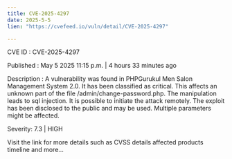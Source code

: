 ```yaml
---
title: CVE-2025-4297
date: 2025-5-5
lien: "https://cvefeed.io/vuln/detail/CVE-2025-4297"

---
```


CVE ID : CVE-2025-4297

Published :  May 5
2025
11:15 p.m. | 4 hours
33 minutes ago

Description : A vulnerability was found in PHPGurukul Men Salon Management System 2.0. It has been classified as critical. This affects an unknown part of the file /admin/change-password.php. The manipulation leads to sql injection. It is possible to initiate the attack remotely. The exploit has been disclosed to the public and may be used. Multiple parameters might be affected.

Severity: 7.3 | HIGH

Visit the link for more details
such as CVSS details
affected products
timeline
and more...
